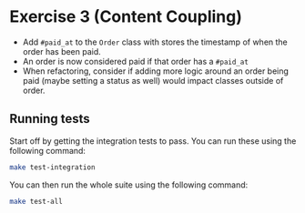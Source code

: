 # Exercise 3 (Content Coupling)
- Add `#paid_at` to the `Order` class with stores the timestamp of when the order has been paid.
- An order is now considered paid if that order has a `#paid_at`
- When refactoring, consider if adding more logic around an order being paid (maybe setting a status as well) would impact
classes outside of order.

## Running tests
Start off by getting the integration tests to pass. You can run these using the following command:
```sh
make test-integration
```

You can then run the whole suite using the following command:

```sh
make test-all
```
